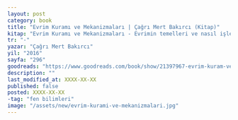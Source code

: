 ```yaml
---
layout: post
category: book
title: "Evrim Kuramı ve Mekanizmaları | Çağrı Mert Bakırcı (Kitap)"
kitap: "Evrim Kuramı ve Mekanizmaları - Evrimin temelleri ve nasıl işlediği üzerine"
tr: "-"
yazar: "Çağrı Mert Bakırcı"
yil: "2016"
sayfa: "296"
goodreads: "https://www.goodreads.com/book/show/21397967-evrim-kuram-ve-mekanizmalar"
description: ""
last_modified_at: XXXX-XX-XX
published: false
posted: XXXX-XX-XX
-tag: "fen bilimleri"
image: "/assets/new/evrim-kurami-ve-mekanizmalari.jpg"
---
```


